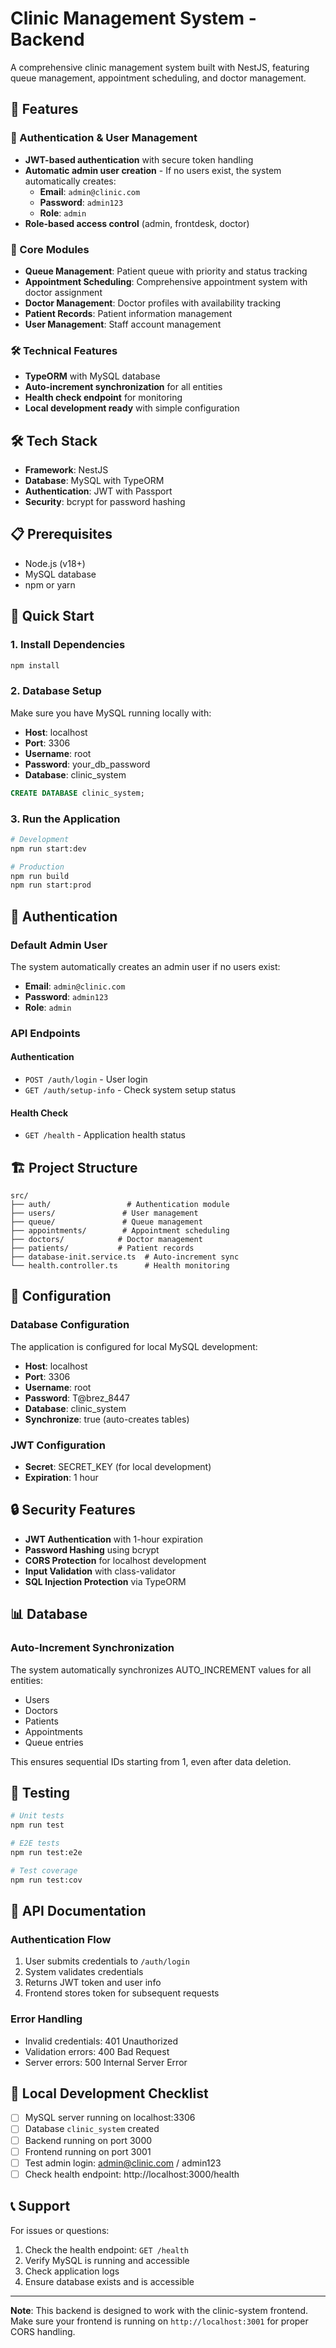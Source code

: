 # Clinic Management System - Backend

A comprehensive clinic management system built with NestJS, featuring queue management, appointment scheduling, and doctor management.

## 🚀 Features

### 🔐 Authentication & User Management
- **JWT-based authentication** with secure token handling
- **Automatic admin user creation** - If no users exist, the system automatically creates:
  - **Email**: `admin@clinic.com`
  - **Password**: `admin123`
  - **Role**: `admin`
- **Role-based access control** (admin, frontdesk, doctor)

### 🏥 Core Modules
- **Queue Management**: Patient queue with priority and status tracking
- **Appointment Scheduling**: Comprehensive appointment system with doctor assignment
- **Doctor Management**: Doctor profiles with availability tracking
- **Patient Records**: Patient information management
- **User Management**: Staff account management

### 🛠 Technical Features
- **TypeORM** with MySQL database
- **Auto-increment synchronization** for all entities
- **Health check endpoint** for monitoring
- **Local development ready** with simple configuration

## 🛠 Tech Stack

- **Framework**: NestJS
- **Database**: MySQL with TypeORM
- **Authentication**: JWT with Passport
- **Security**: bcrypt for password hashing

## 📋 Prerequisites

- Node.js (v18+)
- MySQL database
- npm or yarn

## 🚀 Quick Start

### 1. Install Dependencies
```bash
npm install
```

### 2. Database Setup
Make sure you have MySQL running locally with:
- **Host**: localhost
- **Port**: 3306
- **Username**: root
- **Password**: your_db_password
- **Database**: clinic_system

```sql
CREATE DATABASE clinic_system;
```

### 3. Run the Application
```bash
# Development
npm run start:dev

# Production
npm run build
npm run start:prod
```

## 🔐 Authentication

### Default Admin User
The system automatically creates an admin user if no users exist:
- **Email**: `admin@clinic.com`
- **Password**: `admin123`
- **Role**: `admin`

### API Endpoints

#### Authentication
- `POST /auth/login` - User login
- `GET /auth/setup-info` - Check system setup status

#### Health Check
- `GET /health` - Application health status

## 🏗 Project Structure

```
src/
├── auth/                 # Authentication module
├── users/               # User management
├── queue/               # Queue management
├── appointments/        # Appointment scheduling
├── doctors/            # Doctor management
├── patients/           # Patient records
├── database-init.service.ts  # Auto-increment sync
└── health.controller.ts      # Health monitoring
```

## 🔧 Configuration

### Database Configuration
The application is configured for local MySQL development:
- **Host**: localhost
- **Port**: 3306
- **Username**: root
- **Password**: T@brez_8447
- **Database**: clinic_system
- **Synchronize**: true (auto-creates tables)

### JWT Configuration
- **Secret**: SECRET_KEY (for local development)
- **Expiration**: 1 hour

## 🔒 Security Features

- **JWT Authentication** with 1-hour expiration
- **Password Hashing** using bcrypt
- **CORS Protection** for localhost development
- **Input Validation** with class-validator
- **SQL Injection Protection** via TypeORM

## 📊 Database

### Auto-Increment Synchronization
The system automatically synchronizes AUTO_INCREMENT values for all entities:
- Users
- Doctors
- Patients
- Appointments
- Queue entries

This ensures sequential IDs starting from 1, even after data deletion.

## 🧪 Testing

```bash
# Unit tests
npm run test

# E2E tests
npm run test:e2e

# Test coverage
npm run test:cov
```

## 📝 API Documentation

### Authentication Flow
1. User submits credentials to `/auth/login`
2. System validates credentials
3. Returns JWT token and user info
4. Frontend stores token for subsequent requests

### Error Handling
- Invalid credentials: 401 Unauthorized
- Validation errors: 400 Bad Request
- Server errors: 500 Internal Server Error

## 🚀 Local Development Checklist

- [ ] MySQL server running on localhost:3306
- [ ] Database `clinic_system` created
- [ ] Backend running on port 3000
- [ ] Frontend running on port 3001
- [ ] Test admin login: admin@clinic.com / admin123
- [ ] Check health endpoint: http://localhost:3000/health

## 📞 Support

For issues or questions:
1. Check the health endpoint: `GET /health`
2. Verify MySQL is running and accessible
3. Check application logs
4. Ensure database exists and is accessible

---

**Note**: This backend is designed to work with the clinic-system frontend. Make sure your frontend is running on `http://localhost:3001` for proper CORS handling.

